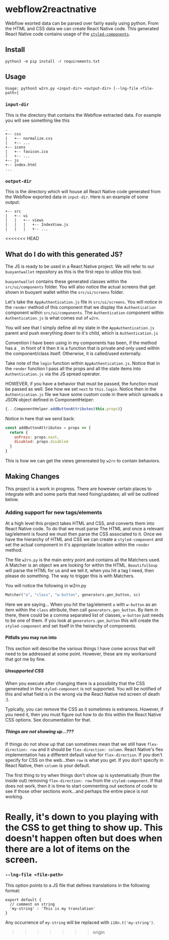 # webflow2reactnative
Webflow exorted data can be parsed over fairly easily using python. From the HTML and CSS data we can create React Native code. This generated React Native code contains usage of the [`styled-components`](https://www.styled-components.com).

## Install
```console
python3 -m pip install -r requirements.txt
```

## Usage
```console
Usage: python3 w2rn.py <input-dir> <output-dir> [--lng-file <file-path>]
```

### `input-dir`

This is the directory that contains the Webflow extracted data. For example you will see something like this

```
.
+-- css
|   +-- normalize.css
|   +-- ...
+-- icons
|   +-- favicon.ico
|   +-- ...
+-- js
+-- index.html
...
```

### `output-dir`

This is the directory which will house all React Native code generated from the Webflow exported data in `input-dir`. Here is an example of some output:

```
+-- src
|   +-- ui
|   |   +-- views
|   |   |   +-- IndexView.js
|   |   |   +-- ...
```

<<<<<<< HEAD
## What do I do with this generated JS?
The JS is ready to be used in a React Native project. We will refer to our `buoyantwallet` repository as this is the first repo to utilize this tool.

`buoyantwallet` contains these generated classes within the `src/ui/components` folder. You will also notice the actual screens that get shown in buoyant wallet within the `src/ui/screens` folder. 

Let's take the `AppAuthentication.js` file in `src/ui/screens`. You will notice in the `render` method of this component that we display the `Authentication` component within `src/ui/components`. The `Authentication` component within `Authentication.js` is what comes out of `w2rn`. 

You will see that I simply define all my state in the `AppAuthentication.js` parent and push everything down to it's child, which is `Authentication.js` 

Convention I have been using in my components has been, if the method has a `_` in front of it then it is a function that is private and only used within the component/class itself. Otherwise, it is called/used externally.

Take note of the `login` function within `AppAuthentication.js`. Notice that in the `render` function I pass all the props and all the state items into `Authentication.js` via the JS spread operator. 


HOWEVER, if you have a behavior that must be passed, the function must be passed as well. See how we set `next` to `this.login`. Notice then in the `Authentication.js` file we have some custom code in there which spreads a JSON object defined in ComponentHelper:
```javascript
{...ComponentHelper.addButtonAttributes(this.props)}
```
Notice in here that we send back:
```javascript
const addButtonAttributes = props => {
  return {
    onPress: props.next,
    disabled: props.disabled
  }
}
```
This is how we can get the views genereated by `w2rn` to contain behaviors.

## Making Changes
This project is a work in progress. There are however certain places to integrate with and some parts that need fixing/updates; all will be outlined below.

### Adding support for new tags/elements
At a high level this project takes HTML and CSS, and converts them into React Native code. To do that we must parse The HTML and once a relevant tag/element is found we must then parse the CSS associated to it. Once we have the hierarchy of HTML and CSS we can create a `styled-component` and set the actual component in it's appropriate location within the `render` method.

The file `w2rn.py` is the main entry point and contains all the Matchers used. A Matcher is an object we are looking for within the HTML. `BeautifulSoup` will parse the HTML for us and we tell it, when you hit a tag I need, then please do something. The way to trigger this is with Matchers.

You will notice the following in w2rn.py
```python
Matcher("a", "class", "w-button", generators.gen_button, sc)
```
Here we are saying...
When you hit the tag/element `a` with `w-button` as an item within the `class` attribute, then call `generators.gen_button`. By item in there, there could be a comma separated list of classes, `w-button` just needs to be one of them. If you look at `generators.gen_button` this will create the `styled-component` and set itself in the heirarchy of components. 

#### Pitfalls you may run into
This section will describe the various things I have come across that will need to be addressed at some point. However, these are my workaround that got me by fine.
##### Unsupported CSS
When you execute after changing there is a possibility that the CSS genereated in the `styled-component` is not supported. You will be notified of this and what field is in the wrong via the React Native red screen of death :). 

Typically, you can remove the CSS as it sometimes is extraneos. However, if you need it, then you must figure out how to do this within the React Native CSS options. See documentation for that.

##### Things are not showing up...???
If things do not show up that can sometimes mean that we still have `flex-direction: row` and it should be `flex-direction: column`. React Native's flex implementation has a different default value for `flex-direction`. If you don't specify for CSS on the web...then `row` is what you get. If you don't specify in React Native, then `column` is your default.

The first thing to try when things don't show up is systematically (from the inside out) removing `flex-direction: row` from the `styled-component`. If that does not work, then it is time to start commenting out sections of code to see if those other sections work...and perhaps the entire piece is not working.

Really, it's down to you playing with the CSS to get thing to show up. This doesn't happen often but does when there are a lot of items on the screen.
=======
### `--lng-file <file-path>`

This option points to a JS file that defines translations in the following format:

```
export default {
  // comment on string
  'my-string' : 'This is my translation'
}
```

Any occurrence of `my-string` will be replaced with `i18n.t('my-string')`.
>>>>>>> origin
